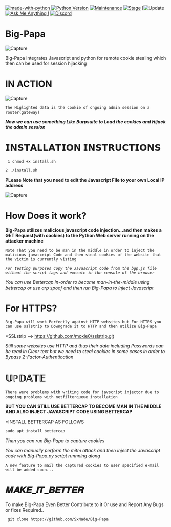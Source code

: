[![made-with-python](https://img.shields.io/badge/Made%20with-Python-1f425f.svg)](https://www.python.org/)
[![Python Version](https://img.shields.io/badge/python-3.6+-green)](https://www.python.org)
[![Maintenance](https://img.shields.io/badge/Maintained%3F-yes-green.svg)](https://github.com/SxNade)
[![Stage](https://img.shields.io/badge/Release-Stable-brightgreen.svg)]()
[![Update](https://img.shields.io/badge/updated-today-brightgreen)
[![Ask Me Anything !](https://img.shields.io/badge/Ask%20me-anything-1abc9c.svg)](https://github.com/SxNade)
[![Discord](https://img.shields.io/discord/591914197219016707.svg?label=&logo=discord&logoColor=ffffff&color=7389D8&labelColor=6A7EC2)](https://github.com/SxNade)

# Big-Papa

![Capture](https://encrypted-tbn0.gstatic.com/images?q=tbn:ANd9GcQlqh70DzxUIwh08dpOzmZmCxm0t44h1q3xug&usqp=CAU)

Big-Papa Integrates Javascript and python for remote cookie stealing which then can be used for session hijacking

# IN ACTION

![Capture](https://github.com/SxNade/Big-Papa/blob/main/bgp.gif)

`The Higlighted data is the cookie of ongoing admin session on a router(gateway)`

***Now we can use something Like Burpsuite to Load the cookies and Hijack the admin session***

# 𝗜𝗡𝗦𝗧𝗔𝗟𝗟𝗔𝗧𝗜𝗢𝗡 𝗜𝗡𝗦𝗧𝗥𝗨𝗖𝗧𝗜𝗢𝗡𝗦

` 1 chmod +x install.sh`

`2 ./install.sh`

**PLease Note that you need to edit the Javascript File to your own Local IP address**

![Capture](https://raw.githubusercontent.com/SxNade/Big-Papa/main/rplace_ip.png)


# How Does it work?

**Big-Papa utilizes malicious javascript code injection...and then makes a GET Request(with cookies) to the Python Web server running on the attacker machine**



`Note That you need to be man in the middle in order to inject the malicious javascript Code and then steal cookies of the website that the victim is currently visting`


*`For testing purposes copy the Javascript code from the bgp.js file without the script tags and execute in the console of the browser`*


*You can use Bettercap in-order to become man-in-the-middle using bettercap or use arp spoof and then run Big-Papa to inject Javascript*



# For HTTPS?



`Big-Papa will work Perfectly against HTTP websites but For HTTPS you can use sslstrip to Downgrade it to HTTP and then utilize Big-Papa`



*SSLstrip --> https://github.com/moxie0/sslstrip.git



*Still some websites use HTTP and thus their data including Passwords can be read in Clear text but we need to steal cookies in some cases in order to Bypass 2-Factor-Authentication*



# 𝕌ℙ𝔻𝔸𝕋𝔼

`There were problems with writing code for javscript injector due to ongoing problems with netfilterqueue installation`


**BUT YOU CAN STILL USE BETTERCAP TO BECOME MAN IN THE MIDDLE AND ALSO INJECT JAVASCRIPT CODE USING BETTERCAP**

*INSTALL BETTERCAP AS FOLLOWS

`sudo apt install bettercap`

*Then you can run Big-Papa to capture cookies*

*You can manually perform the mitm attack and then inject the Javascript code with Big-Papa.py script runnning along*

`A new feature to mail the captured cookies to user specified e-mail will be added soon...`

# 𝑴𝑨𝑲𝑬_𝑰𝑻_𝑩𝑬𝑻𝑻𝑬𝑹
To make Big-Papa Even Better Contribute to it Or use and Report Any Bugs or fixes Required..

` git clone https://github.com/SxNade/Big-Papa`

